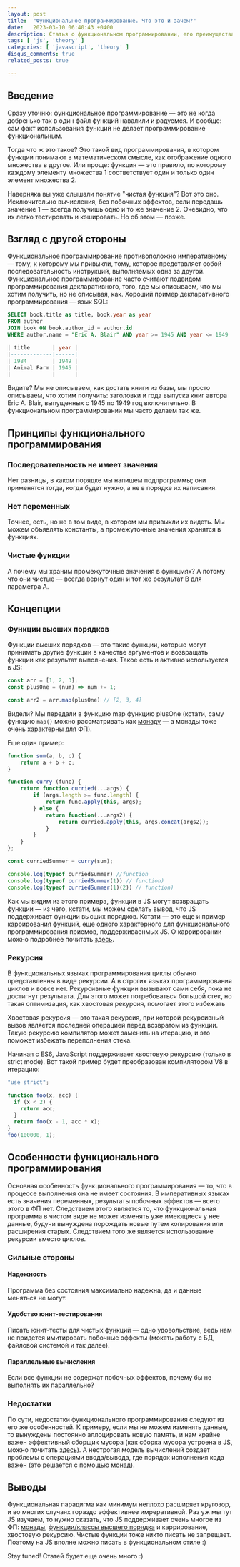 ```yaml
---
layout: post
title:  "Функциональное программирование. Что это и зачем?"
date:   2023-03-10 06:40:43 +0400
description: Статья о функциональном программировании, его преимуществах и некоторых его подвидах.
tags: [ 'js', 'theory' ]
categories: [ 'javascript', 'theory' ]
disqus_comments: true
related_posts: true

---
```


## Введение

Сразу уточню: функциональное программирование — это не когда добренько так в один файл функций навалили и радуемся.
И вообще: сам факт использования функций не делает программирование функциональным.

Тогда что ж это такое? Это такой вид программирования, в котором функции понимают в математическом смысле, как отображение одного множества в другое.
Или проще: функция — это правило, по которому каждому элементу множества 1 соответствует один и только один элемент множества 2.

Наверняка вы уже слышали понятие "чистая функция"? Вот это оно. 
Исключительно вычисления, без побочных эффектов, если передашь значение 1 — всегда получишь одно и то же значение 2.
Очевидно, что их легко тестировать и кэшировать. Но об этом — позже.

## Взгляд с другой стороны

Функциональное программирование противоположно императивному — тому, к которому мы привыкли, тому, которое представляет собой последовательность инструкций, выполняемых одна за другой.
Функциональное программирование часто считают подвидом программирования декларативного, того, где мы описываем, что мы хотим получить, но не описывая, как.
Хороший пример декларативного программирования — язык SQL:

```sql
SELECT book.title as title, book.year as year
FROM author
JOIN book ON book.author_id = author.id
WHERE author.name = "Eric A. Blair" AND year >= 1945 AND year <= 1949

| title       | year |
|-------------|------|
| 1984        | 1949 |
| Animal Farm | 1945 |
|             |      |
```

Видите? Мы не описываем, как достать книги из базы, мы просто описываем, что хотим получить: заголовки и года выпуска книг автора Eric A. Blair, выпущенных с 1945 по 1949 год включительно.
В функциональном программировании мы часто делаем так же.

## Принципы функционального программирования

### Последовательность не имеет значения

Нет разницы, в каком порядке мы напишем подпрограммы; они применятся тогда, когда будет нужно, а не в порядке их написания.

### Нет переменных

Точнее, есть, но не в том виде, в котором мы привыкли их видеть. Мы можем объявлять константы, а промежуточные значения хранятся в функциях.

### Чистые функции

А почему мы храним промежуточные значения в функцмях? А потому что они чистые — всегда вернут один и тот же результат B для параметра А.

## Концепции

### Функции высших порядков

Функции высших порядков — это такие функции, которые могут принимать другие функции в качестве аргументов и возвращать функции как результат выполнения.
Такое есть и активно используется в JS:

```ts
const arr = [1, 2, 3];
const plusOne = (num) => num += 1;

const arr2 = arr.map(plusOne) // [2, 3, 4]
```

Видели? Мы передали в функцию map функцию plusOne (кстати, саму функцию `map()` можно рассматривать как [монаду](https://sptm.dev/2023/monads-in.js/) — а монады тоже очень характерны для ФП).

Еше один пример:

```ts
function sum(a, b, c) {
    return a + b + c;
}

function curry (func) {
    return function curried(...args) {
        if (args.length >= func.length) {
            return func.apply(this, args);
        } else {
            return function(...args2) {
                return curried.apply(this, args.concat(args2));
            }
        }
    }
};

const curriedSummer = curry(sum);

console.log(typeof curriedSummer) //function
console.log(typeof curriedSummer(1)) // function)
console.log(typeof curriedSummer(1)(2)) // function)
```

Как мы видим из этого примера, функции в JS могут возвращать функции — из чего, кстати, мы можем сделать вывод, что JS поддерживает функции высших порядков.
Кстати — это еще и пример каррирования функций, еще одного характерного для функционального программирования приемов, поддерживаенмых JS.
О каррировании можно подробнее почитать [здесь](https://sptm.dev/2023/execution-context-in-js/).

### Рекурсия

В функциональных языках программирования циклы обычно представленны в виде рекурсии. А в строгих языках программирования циклов и вовсе нет. 
Рекурсивные функции вызывают сами себя, пока не достигнут результата. Для этого может потребоваться большой стек, но такая оптимизация, как хвостовая рекурсия, помогает этого избежать

Хвостовая рекурсия — это такая рекурсия, при которой рекурсивный вызов является последней операцией перед возвратом из функции.
Такую рекурсию компилятор может заменить на итерацию, и это поможет избежать переполнения стека.

Начиная с ES6, JavaScript поддерживает хвостовую рекурсию (только в strict mode). Вот такой пример будет преобразован компилятором V8 в итерацию:

```ts
"use strict";

function foo(x, acc) {
  if (x < 2) {
    return acc;
  }
  return foo(x - 1, acc * x);
}
foo(100000, 1);
```

## Особенности функционального программирования

Основная особенность функционального программирования — то, что в процессе выполнения она не имеет состояния.
В императивных языках есть значения переменных, результаты побочных эффектов — всего этого в ФП нет.
Следствием этого является то, что функциональная программа в чистом виде не может изменять уже имеющиеся у нее данные, будучи вынуждена порождать новые путем копирования или расширения старых.
Следствием того же является использование рекурсии вместо циклов.

### Сильные стороны

#### Надежность

Программа без состояния максимально надежна, да и данные меняться не могут.

#### Удобство юнит-тестирования

Писать юнит-тесты для чистых функций — одно удовольствие, ведь нам не придется имитировать побочные эффекты (мокать работу с БД, файловой системой и так далее).

#### Параллельные вычисления

Если все функции не содержат побочных эффектов, почему бы не выполнять их параллельно?

### Недостатки

По сути, недостатки функционального программирования следуют из его же особенностей.
К примеру, если мы не можем изменять данные, то вынуждены постоянно аллоцировать новую память, и нам крайне важен эффективный сборщик мусора (как сборка мусора устроена в JS, можно почитать [здесь](https://sptm.dev/2023/memory-management-in-js/)).
А нестрогая модель вычислений создает проблемы с операциями ввода/вывода, где порядок исполнения кода важен (это решается с помощью [монад](https://sptm.dev/2023/monads-in.js/)).

## Выводы

Функциональная парадигма как минимум неплохо расширяет кругозор, и во многих случаях гораздо эффективнее имреративной.
Раз уж мы тут JS изучаем, то нужно сказать, что JS поддерживает очень многое из ФП: [монады](https://sptm.dev/2023/monads-in.js/), [функции/классы высшего порядка](https://sptm.dev/2023/execution-context-in-js/) и каррирование, хвостовую рекурсию.
Чистые функции тоже никто писать не запрещает. Поэтому на JS вполне можно писать в функциональном стиле :) 

Stay tuned! Статей будет еще очень много :)


